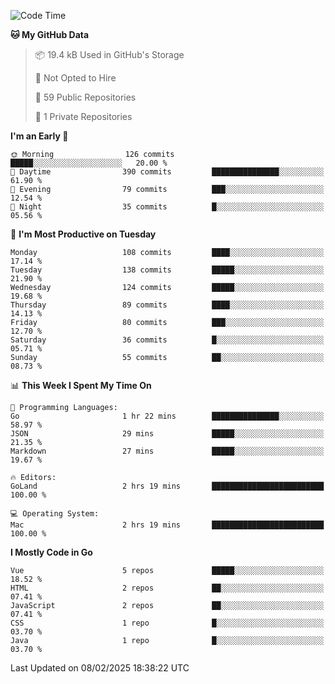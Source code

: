 <!--START_SECTION:waka-->
![Code Time](http://img.shields.io/badge/Code%20Time-1%2C401%20hrs%2039%20mins-blue)

**🐱 My GitHub Data** 

> 📦 19.4 kB Used in GitHub's Storage 
 > 
> 🚫 Not Opted to Hire
 > 
> 📜 59 Public Repositories 
 > 
> 🔑 1 Private Repositories 
 > 
**I'm an Early 🐤** 

```text
🌞 Morning                126 commits         █████░░░░░░░░░░░░░░░░░░░░   20.00 % 
🌆 Daytime                390 commits         ███████████████░░░░░░░░░░   61.90 % 
🌃 Evening                79 commits          ███░░░░░░░░░░░░░░░░░░░░░░   12.54 % 
🌙 Night                  35 commits          █░░░░░░░░░░░░░░░░░░░░░░░░   05.56 % 
```
📅 **I'm Most Productive on Tuesday** 

```text
Monday                   108 commits         ████░░░░░░░░░░░░░░░░░░░░░   17.14 % 
Tuesday                  138 commits         █████░░░░░░░░░░░░░░░░░░░░   21.90 % 
Wednesday                124 commits         █████░░░░░░░░░░░░░░░░░░░░   19.68 % 
Thursday                 89 commits          ████░░░░░░░░░░░░░░░░░░░░░   14.13 % 
Friday                   80 commits          ███░░░░░░░░░░░░░░░░░░░░░░   12.70 % 
Saturday                 36 commits          █░░░░░░░░░░░░░░░░░░░░░░░░   05.71 % 
Sunday                   55 commits          ██░░░░░░░░░░░░░░░░░░░░░░░   08.73 % 
```


📊 **This Week I Spent My Time On** 

```text
💬 Programming Languages: 
Go                       1 hr 22 mins        ███████████████░░░░░░░░░░   58.97 % 
JSON                     29 mins             █████░░░░░░░░░░░░░░░░░░░░   21.35 % 
Markdown                 27 mins             █████░░░░░░░░░░░░░░░░░░░░   19.67 % 

🔥 Editors: 
GoLand                   2 hrs 19 mins       █████████████████████████   100.00 % 

💻 Operating System: 
Mac                      2 hrs 19 mins       █████████████████████████   100.00 % 
```

**I Mostly Code in Go** 

```text
Vue                      5 repos             █████░░░░░░░░░░░░░░░░░░░░   18.52 % 
HTML                     2 repos             ██░░░░░░░░░░░░░░░░░░░░░░░   07.41 % 
JavaScript               2 repos             ██░░░░░░░░░░░░░░░░░░░░░░░   07.41 % 
CSS                      1 repo              █░░░░░░░░░░░░░░░░░░░░░░░░   03.70 % 
Java                     1 repo              █░░░░░░░░░░░░░░░░░░░░░░░░   03.70 % 
```




 Last Updated on 08/02/2025 18:38:22 UTC
<!--END_SECTION:waka-->

